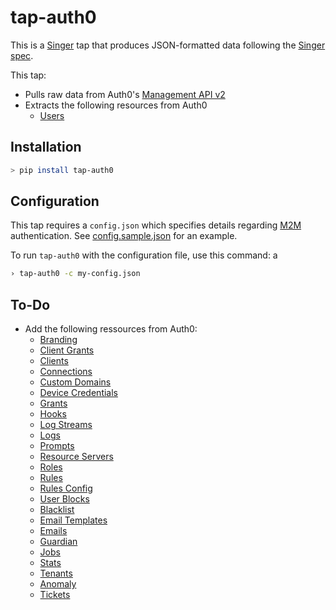 # tap-auth0

This is a [Singer](https://singer.io) tap that produces JSON-formatted data following the [Singer spec](https://github.com/singer-io/getting-started/blob/master/SPEC.md).

This tap:
- Pulls raw data from Auth0's [Management API v2](https://auth0.com/docs/api/management/v2)
- Extracts the following resources from Auth0
  - [Users](https://auth0.com/docs/api/management/v2#!/Users/get_users)

## Installation

```bash
> pip install tap-auth0
```

## Configuration

This tap requires a `config.json` which specifies details regarding [M2M](https://auth0.com/docs/dashboard/guides/applications/register-app-m2m) authentication. See [config.sample.json](config.sample.json) for an example.

To run `tap-auth0` with the configuration file, use this command:
a
```bash
› tap-auth0 -c my-config.json
```

## To-Do

- Add the following ressources from Auth0:
    - [Branding](https://auth0.com/docs/api/management/v2#!/Branding/get_branding)
    - [Client Grants](https://auth0.com/docs/api/management/v2#!/Client_Grants/get_client_grants)
    - [Clients](https://auth0.com/docs/api/management/v2#!/Clients/get_clients)
    - [Connections](https://auth0.com/docs/api/management/v2#!/Connections/get_connections)
    - [Custom Domains](https://auth0.com/docs/api/management/v2#!/Custom_Domains/get_custom_domains)
    - [Device Credentials](https://auth0.com/docs/api/management/v2#!/Device_Credentials/get_device_credentials)
    - [Grants](https://auth0.com/docs/api/management/v2#!/Grants/get_grants)
    - [Hooks](https://auth0.com/docs/api/management/v2#!/Hooks/get_hooks)
    - [Log Streams](https://auth0.com/docs/api/management/v2#!/Log_Streams/get_log_streams)
    - [Logs](https://auth0.com/docs/api/management/v2#!/Logs/get_logs)
    - [Prompts](https://auth0.com/docs/api/management/v2#!/Prompts/get_prompts)
    - [Resource Servers](https://auth0.com/docs/api/management/v2#!/Resource_Servers/get_resource_servers)
    - [Roles](https://auth0.com/docs/api/management/v2#!/Roles/get_roles)
    - [Rules](https://auth0.com/docs/api/management/v2#!/Rules/get_rules)
    - [Rules Config](https://auth0.com/docs/api/management/v2#!/Rules_Configs/get_rules_configs)
    - [User Blocks](https://auth0.com/docs/api/management/v2#!/User_Blocks/get_user_blocks)
    - [Blacklist](https://auth0.com/docs/api/management/v2#!/Blacklists/get_tokens)
    - [Email Templates](https://auth0.com/docs/api/management/v2#!/Email_Templates/get_email_templates_by_templateName)
    - [Emails](https://auth0.com/docs/api/management/v2#!/Emails/get_provider)
    - [Guardian](https://auth0.com/docs/api/management/v2#!/Guardian/get_factors)
    - [Jobs](https://auth0.com/docs/api/management/v2#!/Jobs/get_jobs_by_id)
    - [Stats](https://auth0.com/docs/api/management/v2#!/Stats/get_active_users)
    - [Tenants](https://auth0.com/docs/api/management/v2#!/Tenants/get_settings)
    - [Anomaly](https://auth0.com/docs/api/management/v2#!/Anomaly/get_ips_by_id)
    - [Tickets](https://auth0.com/docs/api/management/v2#!/Tickets/post_email_verification)
